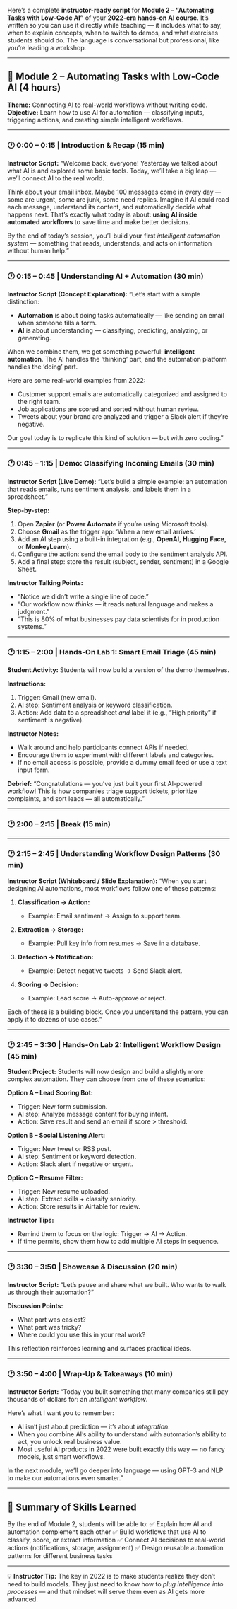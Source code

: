 Here’s a complete **instructor-ready script** for **Module 2 – “Automating Tasks with Low-Code AI”** of your **2022-era hands-on AI course**. It’s written so you can use it directly while teaching — it includes what to say, when to explain concepts, when to switch to demos, and what exercises students should do. The language is conversational but professional, like you’re leading a workshop.

---

## 🧠 Module 2 – Automating Tasks with Low-Code AI (4 hours)

**Theme:** Connecting AI to real-world workflows without writing code.
**Objective:** Learn how to use AI for automation — classifying inputs, triggering actions, and creating simple intelligent workflows.

---

### 🕐 0:00 – 0:15 | Introduction & Recap (15 min)

**Instructor Script:**
“Welcome back, everyone! Yesterday we talked about what AI is and explored some basic tools. Today, we’ll take a big leap — we’ll connect AI to the real world.

Think about your email inbox. Maybe 100 messages come in every day — some are urgent, some are junk, some need replies. Imagine if AI could read each message, understand its content, and automatically decide what happens next. That’s exactly what today is about: **using AI inside automated workflows** to save time and make better decisions.

By the end of today’s session, you’ll build your first *intelligent automation system* — something that reads, understands, and acts on information without human help.”

---

### 🕐 0:15 – 0:45 | Understanding AI + Automation (30 min)

**Instructor Script (Concept Explanation):**
“Let’s start with a simple distinction:

* **Automation** is about doing tasks automatically — like sending an email when someone fills a form.
* **AI** is about understanding — classifying, predicting, analyzing, or generating.

When we combine them, we get something powerful: **intelligent automation**. The AI handles the ‘thinking’ part, and the automation platform handles the ‘doing’ part.

Here are some real-world examples from 2022:

* Customer support emails are automatically categorized and assigned to the right team.
* Job applications are scored and sorted without human review.
* Tweets about your brand are analyzed and trigger a Slack alert if they’re negative.

Our goal today is to replicate this kind of solution — but with zero coding.”

---

### 🕐 0:45 – 1:15 | Demo: Classifying Incoming Emails (30 min)

**Instructor Script (Live Demo):**
“Let’s build a simple example: an automation that reads emails, runs sentiment analysis, and labels them in a spreadsheet.”

**Step-by-step:**

1. Open **Zapier** (or **Power Automate** if you’re using Microsoft tools).
2. Choose **Gmail** as the trigger app: ‘When a new email arrives.’
3. Add an AI step using a built-in integration (e.g., **OpenAI**, **Hugging Face**, or **MonkeyLearn**).
4. Configure the action: send the email body to the sentiment analysis API.
5. Add a final step: store the result (subject, sender, sentiment) in a Google Sheet.

**Instructor Talking Points:**

* “Notice we didn’t write a single line of code.”
* “Our workflow now *thinks* — it reads natural language and makes a judgment.”
* “This is 80% of what businesses pay data scientists for in production systems.”

---

### 🕐 1:15 – 2:00 | Hands-On Lab 1: Smart Email Triage (45 min)

**Student Activity:**
Students will now build a version of the demo themselves.

**Instructions:**

1. Trigger: Gmail (new email).
2. AI step: Sentiment analysis or keyword classification.
3. Action: Add data to a spreadsheet *and* label it (e.g., “High priority” if sentiment is negative).

**Instructor Notes:**

* Walk around and help participants connect APIs if needed.
* Encourage them to experiment with different labels and categories.
* If no email access is possible, provide a dummy email feed or use a text input form.

**Debrief:**
“Congratulations — you’ve just built your first AI-powered workflow! This is how companies triage support tickets, prioritize complaints, and sort leads — all automatically.”

---

### 🕐 2:00 – 2:15 | Break (15 min)

---

### 🕐 2:15 – 2:45 | Understanding Workflow Design Patterns (30 min)

**Instructor Script (Whiteboard / Slide Explanation):**
“When you start designing AI automations, most workflows follow one of these patterns:

1. **Classification → Action:**

   * Example: Email sentiment → Assign to support team.
2. **Extraction → Storage:**

   * Example: Pull key info from resumes → Save in a database.
3. **Detection → Notification:**

   * Example: Detect negative tweets → Send Slack alert.
4. **Scoring → Decision:**

   * Example: Lead score → Auto-approve or reject.

Each of these is a building block. Once you understand the pattern, you can apply it to dozens of use cases.”

---

### 🕐 2:45 – 3:30 | Hands-On Lab 2: Intelligent Workflow Design (45 min)

**Student Project:**
Students will now design and build a slightly more complex automation. They can choose from one of these scenarios:

**Option A – Lead Scoring Bot:**

* Trigger: New form submission.
* AI step: Analyze message content for buying intent.
* Action: Save result and send an email if score > threshold.

**Option B – Social Listening Alert:**

* Trigger: New tweet or RSS post.
* AI step: Sentiment or keyword detection.
* Action: Slack alert if negative or urgent.

**Option C – Resume Filter:**

* Trigger: New resume uploaded.
* AI step: Extract skills + classify seniority.
* Action: Store results in Airtable for review.

**Instructor Tips:**

* Remind them to focus on the logic: Trigger → AI → Action.
* If time permits, show them how to add multiple AI steps in sequence.

---

### 🕐 3:30 – 3:50 | Showcase & Discussion (20 min)

**Instructor Script:**
“Let’s pause and share what we built. Who wants to walk us through their automation?”

**Discussion Points:**

* What part was easiest?
* What part was tricky?
* Where could you use this in your real work?

This reflection reinforces learning and surfaces practical ideas.

---

### 🕐 3:50 – 4:00 | Wrap-Up & Takeaways (10 min)

**Instructor Script:**
“Today you built something that many companies still pay thousands of dollars for: an *intelligent workflow*.

Here’s what I want you to remember:

* AI isn’t just about prediction — it’s about *integration*.
* When you combine AI’s ability to understand with automation’s ability to act, you unlock real business value.
* Most useful AI products in 2022 were built exactly this way — no fancy models, just smart workflows.

In the next module, we’ll go deeper into language — using GPT-3 and NLP to make our automations even smarter.”

---

## 🧪 Summary of Skills Learned

By the end of Module 2, students will be able to:
✅ Explain how AI and automation complement each other
✅ Build workflows that use AI to classify, score, or extract information
✅ Connect AI decisions to real-world actions (notifications, storage, assignment)
✅ Design reusable automation patterns for different business tasks

---

💡 **Instructor Tip:** The key in 2022 is to make students realize they don’t need to build models. They just need to know how to *plug intelligence into processes* — and that mindset will serve them even as AI gets more advanced.
